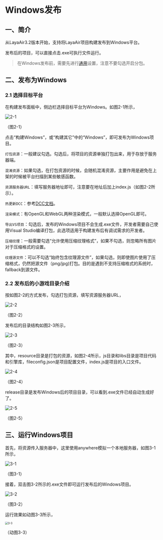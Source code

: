 # Windows发布



## 一、简介

从LayaAir3.2版本开始，支持将LayaAir项目构建发布到Windows平台。

发布后的项目，可以直接点击.exe可执行文件运行。

> 在Windows发布前，需要先进行[通用](../../generalSetting/readme.md)设置，注意不要勾选开启分包。



## 二、发布为Windows

### 2.1 选择目标平台

在构建发布面板中，侧边栏选择目标平台为Windows。如图2-1所示，

![2-1](img/2-1.png)

（图2-1）

点击“构建Windows”，或“构建其它”中的“Windows”，即可发布为Windows项目。

`打包资源`：一般建议勾选。勾选后，将项目的资源单独打包出来，用于存放于服务器端。

`混淆资源`：如果勾选，在打包资源的时候，会随机混淆资源，主要作用是避免在上架的时候被平台扫描到某些敏感函数。

`资源服务器URL`：填写服务器地址即可，注意要在地址后加上index.js（如图2-2所示）。

`热更新DCC`：参考[DCC文档](../LayaDcc_Tool/readme.md)。

`渲染模式`：有OpenGL和WebGL两种渲染模式，一般默认选择OpenGL即可。

`导出VS项目`：勾选后，发布的Windows项目不会生成.exe文件，开发者需要自己使用Visual Studio编译打包，此选项适用于构建发布后有调试需求的开发者。

`压缩纹理`：一般需要勾选“允许使用压缩纹理格式”，如果不勾选，则忽略所有图片对于压缩格式的设置。

`纹理源文件`：可以不勾选“始终包含纹理源文件”，如果勾选，则即使图片使用了压缩格式，仍然把源文件（png/jpg)打包。目的是遇到不支持压缩格式的系统时，fallback到源文件。



### 2.2 发布后的小游戏目录介绍

按如图2-2的方式发布，勾选打包资源，填写资源服务器URL，

![2-2](img/2-2.png)

（图2-2）

发布后的目录结构如图2-3所示，

![2-3](img/2-3.png)

（图2-3）

其中，resource目录是打包的资源，如图2-4所示，js目录和libs目录是项目代码和引擎库，fileconfig.json是项目配置文件，index.js是项目的入口文件。

![2-4](img/2-4.png)

（图2-4）

release目录是发布Windows后的项目目录，可以看到.exe文件已经自动生成好了。

![2-5](img/2-5.png)

（图2-5）



## 三、运行Windows项目

首先，将资源传入服务器中，这里使用anywhere模拟一个本地服务器，如图3-1所示，

![3-1](img/3-1.png)

（图3-1）

接着，双击图3-2所示的.exe文件即可运行发布后的Windows项目。

![3-2](img/3-2.png)

（图3-2）

运行效果如动图3-3所示，

<img src="img/3-3.gif" alt="3-3" style="zoom: 60%;" />

（动图3-3）









